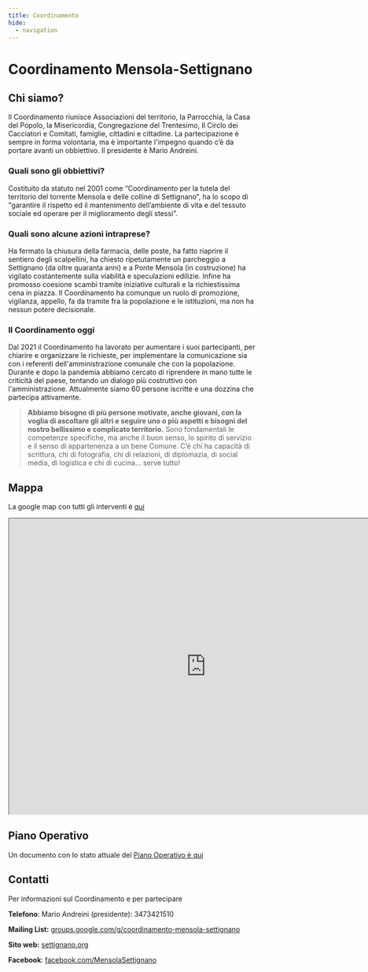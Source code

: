 ```yaml
---
title: Coordinamento
hide:
  - navigation
---
```


# Coordinamento Mensola-Settignano

## Chi siamo?
Il Coordinamento riunisce Associazioni del territorio, la Parrocchia, la Casa del
Popolo, la Misericordia, Congregazione del Trentesimo, Il Circlo dei Cacciatori e Comitati, famiglie, cittadini e cittadine. La partecipazione è sempre in forma volontaria, ma è importante l'impegno quando c’é da portare avanti un obbiettivo. Il presidente è Mario Andreini.

### Quali sono gli obbiettivi?
Costituito da statuto nel 2001 come “Coordinamento per la tutela del territorio del torrente Mensola e delle colline di Settignano”, ha lo scopo di "garantire il rispetto ed il mantenimento dell’ambiente di vita e del tessuto sociale ed operare per il miglioramento degli stessi".

### Quali sono alcune azioni intraprese?
Ha fermato la chiusura della farmacia, delle poste, ha
fatto riaprire il sentiero degli scalpellini, ha chiesto ripetutamente un parcheggio a Settignano (da oltre quaranta anni) e a Ponte Mensola (in costruzione) ha vigilato costantemente sulla viabilità e speculazioni edilizie. Infine ha promosso coesione scambi tramite iniziative culturali e la richiestissima cena in piazza. Il Coordinamento ha comunque un ruolo di promozione, vigilanza, appello, fa da tramite fra la popolazione e le istituzioni, ma non ha nessun potere decisionale.

### Il Coordinamento oggi
Dal 2021 il Coordinamento ha lavorato per aumentare i suoi
partecipanti, per chiarire e organizzare le richieste, per implementare la comunicazione sia con i referenti dell'amministrazione comunale che con la popolazione. Durante e dopo la pandemia abbiamo cercato di riprendere in mano tutte le criticità del paese, tentando un dialogo più costruttivo con l'amministrazione. Attualmente siamo 60 persone iscritte e una dozzina che partecipa attivamente.

> **Abbiamo bisogno di più persone motivate, anche giovani, con la voglia di ascoltare gli altri e seguire uno o più aspetti e bisogni del nostro bellissimo e complicato territorio.**
> Sono fondamentali le competenze specifiche, ma anche il buon senso, lo spirito di servizio e il senso di appartenenza a un bene Comune. C’é chi ha capacità di scrittura, chi di fotografia, chi di relazioni, di diplomazia, di social media, di logistica e chi di cucina... serve tutto!

## Mappa
La google map con tutti gli interventi è [qui](https://www.google.com/maps/d/u/0/edit?mid=1BX9PNa5IwBoe9VGx84S1an3zkj2HuagX&usp=sharing)

<iframe src="https://www.google.com/maps/d/embed?mid=1BX9PNa5IwBoe9VGx84S1an3zkj2HuagX&ehbc=2E312F" width="800" height="600"></iframe>

## Piano Operativo
Un documento con lo stato attuale del [Piano Operativo è qui](https://drive.google.com/drive/folders/1eWJbZ92kzV8aqRqFM5hMzgS2vxx6NvQ5)

## Contatti
Per informazioni sul Coordinamento e per partecipare

**Telefono**: Mario Andreini (presidente): 3473421510

**Mailing List:** [groups.google.com/g/coordinamento-mensola-settignano](https://groups.google.com/g/coordinamento-mensola-settignano)

**Sito web:** [settignano.org](https://settignano.org)

**Facebook**: [facebook.com/MensolaSettignano](https://www.facebook.com/MensolaSettignano)
